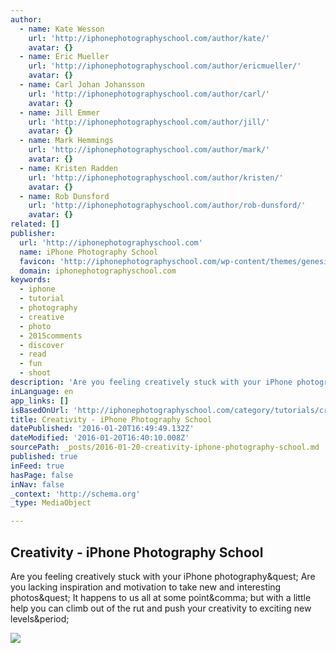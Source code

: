 ```yaml
---
author:
  - name: Kate Wesson
    url: 'http://iphonephotographyschool.com/author/kate/'
    avatar: {}
  - name: Eric Mueller
    url: 'http://iphonephotographyschool.com/author/ericmueller/'
    avatar: {}
  - name: Carl Johan Johansson
    url: 'http://iphonephotographyschool.com/author/carl/'
    avatar: {}
  - name: Jill Emmer
    url: 'http://iphonephotographyschool.com/author/jill/'
    avatar: {}
  - name: Mark Hemmings
    url: 'http://iphonephotographyschool.com/author/mark/'
    avatar: {}
  - name: Kristen Radden
    url: 'http://iphonephotographyschool.com/author/kristen/'
    avatar: {}
  - name: Rob Dunsford
    url: 'http://iphonephotographyschool.com/author/rob-dunsford/'
    avatar: {}
related: []
publisher:
  url: 'http://iphonephotographyschool.com'
  name: iPhone Photography School
  favicon: 'http://iphonephotographyschool.com/wp-content/themes/genesis/images/favicon.ico?v=2'
  domain: iphonephotographyschool.com
keywords:
  - iphone
  - tutorial
  - photography
  - creative
  - photo
  - 2015comments
  - discover
  - read
  - fun
  - shoot
description: 'Are you feeling creatively stuck with your iPhone photography? Are you lacking inspiration and motivation to take new and interesting photos? It happens to us all at some point, but with a little help you can climb out of the rut and push your creativity to exciting new levels.'
inLanguage: en
app_links: []
isBasedOnUrl: 'http://iphonephotographyschool.com/category/tutorials/creativity/'
title: Creativity - iPhone Photography School
datePublished: '2016-01-20T16:49:49.132Z'
dateModified: '2016-01-20T16:40:10.008Z'
sourcePath: _posts/2016-01-20-creativity-iphone-photography-school.md
published: true
inFeed: true
hasPage: false
inNav: false
_context: 'http://schema.org'
_type: MediaObject

---
```

<article style=""><h1>Creativity - iPhone Photography School</h1><p>Are you feeling creatively stuck with your iPhone photography&amp;quest; Are you lacking inspiration and motivation to take new and interesting photos&amp;quest; It happens to us all at some point&amp;comma; but with a little help you can climb out of the rut and push your creativity to exciting new levels&amp;period;</p><img src="http://cdn.iphonephotographyschool.com/wp-content/uploads/Creative-Thinking-iPhone-Photos-49.jpg" /></article>